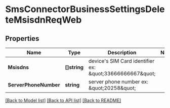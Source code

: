 # SmsConnectorBusinessSettingsDeleteMsisdnReqWeb

## Properties

Name | Type | Description | Notes
------------ | ------------- | ------------- | -------------
**Msisdns** | **[]string** | device&#39;s SIM Card identifier ex: \&quot;33666666667\&quot; | 
**ServerPhoneNumber** | **string** | server phone number ex: \&quot;20258\&quot; | 

[[Back to Model list]](../README.md#documentation-for-models) [[Back to API list]](../README.md#documentation-for-api-endpoints) [[Back to README]](../README.md)


